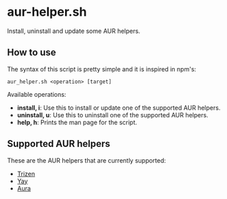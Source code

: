# aur-helper.sh

Install, uninstall and update some AUR helpers.

## How to use
The syntax of this script is pretty simple and it is inspired in npm's:

`aur_helper.sh <operation> [target]`

Available operations:
- **install, i**:  Use this to install or update one of the supported AUR helpers.
- **uninstall, u**:  Use this to uninstall one of the supported AUR helpers.
- **help, h**:  Prints the man page for the script.

## Supported AUR helpers
These are the AUR helpers that are currently supported:
- [Trizen](https://github.com/trizen)
- [Yay](https://github.com/Jguer/yay)
- [Aura](https://github.com/aurapm/aura)
<!--stackedit_data:
eyJoaXN0b3J5IjpbLTgwNzM2ODczMCwtOTUxMjYwMzQ0LDE5Mz
U2MjY0NywxODE3OTY1MDk2LDE1MTMyODQyNzBdfQ==
-->
